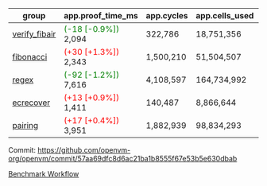 | group | app.proof_time_ms | app.cycles | app.cells_used | leaf.proof_time_ms | leaf.cycles | leaf.cells_used |
| -- | -- | -- | -- | -- | -- | -- |
| [verify_fibair](https://github.com/openvm-org/openvm/blob/benchmark-results/benchmarks-pr/1992/verify_fibair-57aa69dfc8d6ac21ba1b8555f67e53b5e630dbab.md) |<span style='color: green'>(-18 [-0.9%])</span> 2,094 |  322,786 |  18,751,356 |- | - | - |
| [fibonacci](https://github.com/openvm-org/openvm/blob/benchmark-results/benchmarks-pr/1992/fibonacci-57aa69dfc8d6ac21ba1b8555f67e53b5e630dbab.md) |<span style='color: red'>(+30 [+1.3%])</span> 2,343 |  1,500,210 |  51,504,507 |- | - | - |
| [regex](https://github.com/openvm-org/openvm/blob/benchmark-results/benchmarks-pr/1992/regex-57aa69dfc8d6ac21ba1b8555f67e53b5e630dbab.md) |<span style='color: green'>(-92 [-1.2%])</span> 7,616 |  4,108,597 |  164,734,992 |- | - | - |
| [ecrecover](https://github.com/openvm-org/openvm/blob/benchmark-results/benchmarks-pr/1992/ecrecover-57aa69dfc8d6ac21ba1b8555f67e53b5e630dbab.md) |<span style='color: red'>(+13 [+0.9%])</span> 1,411 |  140,487 |  8,866,644 |- | - | - |
| [pairing](https://github.com/openvm-org/openvm/blob/benchmark-results/benchmarks-pr/1992/pairing-57aa69dfc8d6ac21ba1b8555f67e53b5e630dbab.md) |<span style='color: red'>(+17 [+0.4%])</span> 3,951 |  1,882,939 |  98,834,293 |- | - | - |


Commit: https://github.com/openvm-org/openvm/commit/57aa69dfc8d6ac21ba1b8555f67e53b5e630dbab

[Benchmark Workflow](https://github.com/openvm-org/openvm/actions/runs/17032754527)
